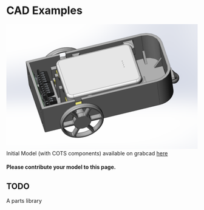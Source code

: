 # CAD Examples

![Inital Model](/Media/initalModel.PNG)
Initial Model (with COTS components) available on grabcad [here](https://grabcad.com/library/robot-pi-cad-1)

#### Please contribute your model to this page.

## TODO 
A parts library
